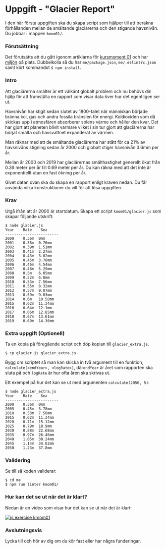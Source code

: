 # Uppgift - "Glacier Report"

I den här första uppgiften ska du skapa script som hjälper till att beräkna förhållanden mellan de smältande glaciärerna och den stigande havsnivån. Du jobbar i mappen `kmom01/`.



### Förutsättning

Det förutsätts att du gått igenom artiklarna för [kursmoment 01](../../articles/kmom01) och har [miljön](../../articles/environment) på plats. Dubbelkolla så du har `me/package.json`, `me/.eslintrc.json` samt kört kommandot `$ npm install`.



### Intro

Att glaciärerna smälter är ett välkänt globalt problem och nu behövs din hjälp för att framställa en rapport som visar data över hur det egentligen ser ut.

Havsnivån har stigit sedan slutet av 1800-talet när människan började bränna kol, gas och andra fossila bränslen för energi. Koldioxiden som då skickas upp i atmosfären absorberar solens värme och håller den kvar. Det har gjort att planeten blivit varmare vilket i sin tur gjort att glaciärerna har börjat smälta och havsvattnet expanderat av värmen.

Man räknar med att de smältande glaciärerna har stått för ca 21% av havsnivåns stigning sedan år 2000 och globalt stiger havsnivån 3.6mm per år.

Mellan år 2000 och 2019 har glaciärernas smälthastighet generellt ökat från 0.36 meter per år till 0.69 meter per år. Du kan räkna med att det inte är exponentiellt utan en fast ökning per år.

Givet datan ovan ska du skapa en rapport enligt kraven nedan. Du får använda vilka konstruktioner du vill för att lösa uppgiften.



### Krav

Utgå ifrån att år 2000 är startdatum. Skapa ett script `kmom01/glacier.js` som skapar följande utskrift:

```console
$ node glacier.js
Year    Rate    Sea
------------------------
2000    0.36m  0mm
2001    0.38m  0.76mm
2002    0.39m  1.51mm
2003    0.41m  2.27mm
2004    0.43m  3.02mm
2005    0.45m  3.78mm
2006    0.46m  4.54mm
2007    0.48m  5.29mm
2008    0.5m   6.05mm
2009    0.52m  6.8mm
2010    0.53m  7.56mm
2011    0.55m  8.32mm
2012    0.57m  9.07mm
2013    0.59m  9.83mm
2014    0.6m   10.58mm
2015    0.62m  11.34mm
2016    0.64m  12.1mm
2017    0.66m  12.85mm
2018    0.67m  13.61mm
2019    0.69m  14.36mm
```



### Extra uppgift (Optionell)

Ta en kopia på föregående script och döp kopian till `glacier_extra.js`.

```console
$ cp glacier.js glacier_extra.js
```

Bygg om scriptet så man kan skicka in två argument till en funktion, `calculate(<endYear>, <logRate>)`, där`endYear` är året som rapporten ska sluta på och `logRate` är hur ofta åren ska skrivas ut.

Ett exempel på hur det kan se ut med argumenten `calculate(2050, 5)`:

```console
$ node glacier_extra.js
Year    Rate    Sea
------------------------
2000    0.36m  0mm
2005    0.45m  3.78mm
2010    0.53m  7.56mm
2015    0.62m  11.34mm
2020    0.71m  15.12mm
2025    0.79m  18.9mm
2030    0.88m  22.68mm
2035    0.97m  26.46mm
2040    1.05m  30.24mm
2045    1.14m  34.02mm
2050    1.23m  37.8mm
```



### Validering

Se till så koden validerar:

```console
$ cd me
$ npm run linter kmom01/
```



### Hur kan det se ut när det är klart?

Nedan är en video som visar hur det kan se ut när det är klart:

[![js exercise kmom01](https://img.youtube.com/vi/LcIPQ3YlNLc/0.jpg)](https://www.youtube.com/watch?v=LcIPQ3YlNLc)




### Avslutningsvis

Lycka till och hör av dig om du kör fast eller har några funderingar.

<!-- [TBD: Länk till issues](#) -->
